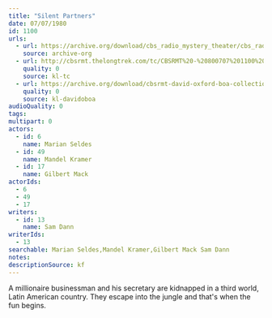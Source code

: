 ```yaml
---
title: "Silent Partners"
date: 07/07/1980
id: 1100
urls: 
  - url: https://archive.org/download/cbs_radio_mystery_theater/cbs_radio_mystery_theater-1051-1100.zip/cbs_radio_mystery_theater-1051-1100%2Fcbsrmt_1100_silent_partners.mp3
    source: archive-org
  - url: http://cbsrmt.thelongtrek.com/tc/CBSRMT%20-%20800707%201100%20Silent%20Partners_tc.mp3
    quality: 0
    source: kl-tc
  - url: https://archive.org/download/cbsrmt-david-oxford-boa-collection/CBSRMT-800707-1100-Silent-Partners-(128-48)_WBBM-JE-{BoA}.mp3
    quality: 0
    source: kl-davidoboa
audioQuality: 0
tags: 
multipart: 0
actors:  
  - id: 6
    name: Marian Seldes  
  - id: 49
    name: Mandel Kramer  
  - id: 17
    name: Gilbert Mack
actorIds:  
  - 6  
  - 49  
  - 17
writers:  
  - id: 13
    name: Sam Dann
writerIds:  
  - 13
searchable: Marian Seldes,Mandel Kramer,Gilbert Mack Sam Dann
notes: 
descriptionSource: kf
---
```

A millionaire businessman and his secretary are kidnapped in a third world, Latin American country. They escape into the jungle and that's when the fun begins.